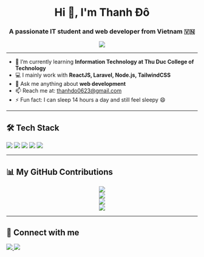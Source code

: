 <h1 align="center">Hi 👋, I'm Thanh Đô</h1>
<h3 align="center">A passionate IT student and web developer from Vietnam 🇻🇳</h3>

<p align="center">
  <img src="https://readme-typing-svg.herokuapp.com/?lines=Welcome+to+my+GitHub!;I+love+coding,+reading+books,+and+sleeping+😴&center=true&width=500&height=45">
</p>

---

- 🌱 I’m currently learning **Information Technology at Thu Duc College of Technology**
- 💻 I mainly work with **ReactJS, Laravel, Node.js, TailwindCSS**
- 💬 Ask me anything about **web development**
- 📫 Reach me at: thanhdo0623@gmail.com
- ⚡ Fun fact: I can sleep 14 hours a day and still feel sleepy 😄

---

## 🛠 Tech Stack
<p align="left">
  <img src="https://img.shields.io/badge/React-20232A?style=for-the-badge&logo=react&logoColor=61DAFB"/>
  <img src="https://img.shields.io/badge/Laravel-F55247?style=for-the-badge&logo=laravel&logoColor=white"/>
  <img src="https://img.shields.io/badge/Tailwind_CSS-38B2AC?style=for-the-badge&logo=tailwind-css&logoColor=white"/>
  <img src="https://img.shields.io/badge/MySQL-00758F?style=for-the-badge&logo=mysql&logoColor=white"/>
  <img src="https://img.shields.io/badge/Node.js-339933?style=for-the-badge&logo=nodedotjs&logoColor=white"/>
</p>

---

## 📊 My GitHub Contributions

<p align="center">
  <img src="https://github-readme-stats.vercel.app/api?username=ntd0623&show_icons=true&theme=radical&hide=prs"/>
  <br/>
  <img src="https://github-readme-stats.vercel.app/api/top-langs/?username=ntd0623&layout=compact&theme=radical"/>
  <br/>
  <img src="https://github-readme-streak-stats.herokuapp.com?user=ntd0623&theme=radical"/>
  <br/>
  <img src="https://github-profile-trophy.vercel.app/?username=ntd0623&theme=radical&no-frame=true&column=4"/>
</p>

---

## 🔗 Connect with me

<p align="left">
  <a href="https://www.facebook.com/thanhhdo.0623" target="_blank">
    <img src="https://img.shields.io/badge/Facebook-1877F2?style=for-the-badge&logo=facebook&logoColor=white"/>
  </a>
  <a href="mailto:thanhdo062305@gmail.com" target="_blank">
    <img src="https://img.shields.io/badge/Gmail-D14836?style=for-the-badge&logo=gmail&logoColor=white"/>
  </a>
</p>
